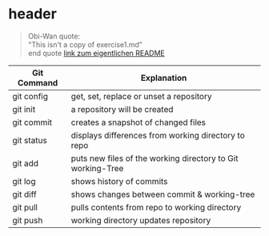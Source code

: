 # header

>Obi-Wan quote:\
"This isn't a copy of exercise1.md"\
end quote
[link zum eigentlichen README](README.md)

| Git Command | Explanation                                                 |
|-------------|-------------------------------------------------------------|
| git config  | get, set, replace or unset a repository                     |
| git init    | a repository will be created                                |
| git commit  | creates a snapshot of changed files                         |
| git status  | displays differences from working directory to repo         |
| git add     | puts new files of the working directory to Git working-Tree |
| git log     | shows history of commits                                    |
| git diff    | shows changes between commit & working-tree                 |
| git pull    | pulls contents from repo to working directory               |
|  git push   | working directory updates repository                        |